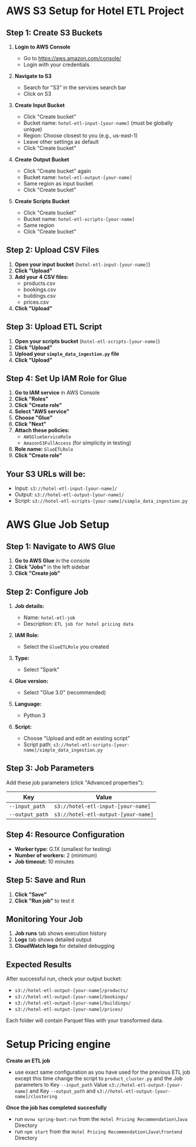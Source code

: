 # AWS S3 Setup for Hotel ETL Project

## Step 1: Create S3 Buckets

1. **Login to AWS Console**
   - Go to https://aws.amazon.com/console/
   - Login with your credentials

2. **Navigate to S3**
   - Search for "S3" in the services search bar
   - Click on S3

3. **Create Input Bucket**
   - Click "Create bucket"
   - Bucket name: `hotel-etl-input-[your-name]` (must be globally unique)
   - Region: Choose closest to you (e.g., us-east-1)
   - Leave other settings as default
   - Click "Create bucket"

4. **Create Output Bucket**
   - Click "Create bucket" again
   - Bucket name: `hotel-etl-output-[your-name]`
   - Same region as input bucket
   - Click "Create bucket"

5. **Create Scripts Bucket**
   - Click "Create bucket"
   - Bucket name: `hotel-etl-scripts-[your-name]`
   - Same region
   - Click "Create bucket"

## Step 2: Upload CSV Files

1. **Open your input bucket** (`hotel-etl-input-[your-name]`)
2. **Click "Upload"**
3. **Add your 4 CSV files:**
   - products.csv
   - bookings.csv
   - buildings.csv
   - prices.csv
4. **Click "Upload"**

## Step 3: Upload ETL Script

1. **Open your scripts bucket** (`hotel-etl-scripts-[your-name]`)
2. **Click "Upload"**
3. **Upload your `simple_data_ingestion.py` file**
4. **Click "Upload"**

## Step 4: Set Up IAM Role for Glue

1. **Go to IAM service** in AWS Console
2. **Click "Roles"**
3. **Click "Create role"**
4. **Select "AWS service"**
5. **Choose "Glue"**
6. **Click "Next"**
7. **Attach these policies:**
   - `AWSGlueServiceRole`
   - `AmazonS3FullAccess` (for simplicity in testing)
8. **Role name:** `GlueETLRole`
9. **Click "Create role"**

## Your S3 URLs will be:
- Input: `s3://hotel-etl-input-[your-name]/`
- Output: `s3://hotel-etl-output-[your-name]/`
- Script: `s3://hotel-etl-scripts-[your-name]/simple_data_ingestion.py`

# AWS Glue Job Setup

## Step 1: Navigate to AWS Glue

1. **Go to AWS Glue** in the console
2. **Click "Jobs"** in the left sidebar
3. **Click "Create job"**

## Step 2: Configure Job

1. **Job details:**
   - Name: `hotel-etl-job`
   - Description: `ETL job for hotel pricing data`

2. **IAM Role:**
   - Select the `GlueETLRole` you created

3. **Type:** 
   - Select "Spark"

4. **Glue version:**
   - Select "Glue 3.0" (recommended)

5. **Language:**
   - Python 3

6. **Script:**
   - Choose "Upload and edit an existing script"
   - Script path: `s3://hotel-etl-scripts-[your-name]/simple_data_ingestion.py`

## Step 3: Job Parameters

Add these job parameters (click "Advanced properties"):

| Key | Value |
|-----|-------|
| `--input_path` | `s3://hotel-etl-input-[your-name]` |
| `--output_path` | `s3://hotel-etl-output-[your-name]` |

## Step 4: Resource Configuration

- **Worker type:** G.1X (smallest for testing)
- **Number of workers:** 2 (minimum)
- **Job timeout:** 10 minutes

## Step 5: Save and Run

1. **Click "Save"**
2. **Click "Run job"** to test it

## Monitoring Your Job

1. **Job runs** tab shows execution history
2. **Logs** tab shows detailed output
3. **CloudWatch logs** for detailed debugging

## Expected Results

After successful run, check your output bucket:
- `s3://hotel-etl-output-[your-name]/products/`
- `s3://hotel-etl-output-[your-name]/bookings/`
- `s3://hotel-etl-output-[your-name]/buildings/`
- `s3://hotel-etl-output-[your-name]/prices/`

Each folder will contain Parquet files with your transformed data.

# Setup Pricing engine

**Create an ETL job**

- use exact same configuration as you have used for the previous ETL job except this time change the script to `product_cluster.py` and the 
Job parameters to  Key  `--input_path` Value `s3://hotel-etl-output-[your-name]` and Key `--output_path` and `s3://hotel-etl-output-[your-name]/clustering`

**Once the job has completed succesfully**

- run `mvnw spring-boot:run` from the `Hotel Pricing Recommendation\Java` Directory
- run `npm start` from the `Hotel Pricing Recommendation\Java\frontend` Directory


